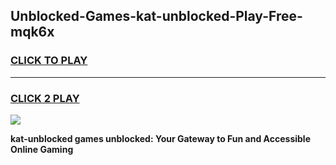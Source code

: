 
## Unblocked-Games-kat-unblocked-Play-Free-mqk6x
<h3>
<a href="https://premium76.site?title=kat-unblocked&ref=12A">CLICK TO PLAY</a></h3>
<hr>

<h3>
<a href="https://premium76.site?title=kat-unblocked&ref=12A">CLICK 2 PLAY</a>
  
</h3>

<a href="https://premium76.site?title=kat-unblocked&ref=12A"><img src="https://clearcache.store/games.png"></a>


**kat-unblocked games unblocked: Your Gateway to Fun and Accessible Online Gaming**
